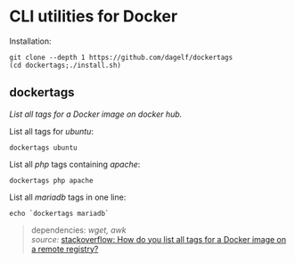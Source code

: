 # CLI utilities for Docker

Installation:

    git clone --depth 1 https://github.com/dagelf/dockertags
    (cd dockertags;./install.sh)

## dockertags  
*List all tags for a Docker image on docker hub.*


List all tags for *ubuntu*:
 
    dockertags ubuntu

List all *php* tags containing *apache*:
 
    dockertags php apache

List all *mariadb* tags in one line:
 
    echo `dockertags mariadb`

>dependencies: *wget, awk*  
*source:* [stackoverflow: How do you list all tags for a Docker image on a remote registry?](https://stackoverflow.com/questions/28320134/how-to-list-all-tags-for-a-docker-image-on-a-remote-registry)

